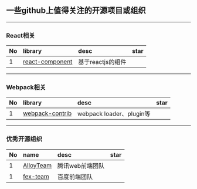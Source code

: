 ## 一些github上值得关注的开源项目或组织

***
### React相关
No | library | desc | star
:--- | :--- | :---| :---
1| [react-component](https://github.com/react-component) | 基于reactjs的组件 |

***
### Webpack相关
No | library | desc | star
:--- | :--- | :---| :---
1| [webpack-contrib](https://github.com/webpack-contrib) | webpack loader、plugin等 |


***
### 优秀开源组织
No | name | desc | star
:--- | :--- | :---| :---
1| [AlloyTeam](https://github.com/AlloyTeam) | 腾讯web前端团队 |
1| [fex-team](https://github.com/fex-team) | 百度前端团队 |
